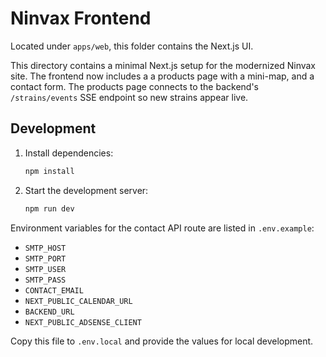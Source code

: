 # Ninvax Frontend

Located under `apps/web`, this folder contains the Next.js UI.

This directory contains a minimal Next.js setup for the modernized Ninvax site. The frontend now includes a a products page with a mini-map, and a contact form. The products page connects to the backend's `/strains/events` SSE endpoint so new strains appear live.

## Development

1. Install dependencies:
   ```bash
   npm install
   ```
2. Start the development server:
   ```bash
   npm run dev
   ```

Environment variables for the contact API route are listed in `.env.example`:

- `SMTP_HOST`
- `SMTP_PORT`
- `SMTP_USER`
- `SMTP_PASS`
- `CONTACT_EMAIL`
- `NEXT_PUBLIC_CALENDAR_URL`
- `BACKEND_URL`
- `NEXT_PUBLIC_ADSENSE_CLIENT`

Copy this file to `.env.local` and provide the values for local development.
